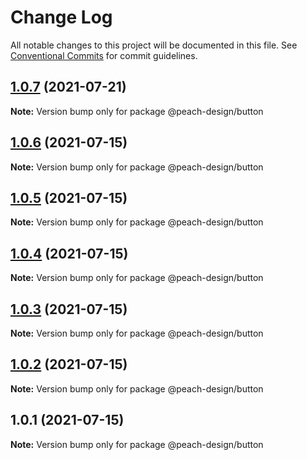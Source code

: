 # Change Log

All notable changes to this project will be documented in this file.
See [Conventional Commits](https://conventionalcommits.org) for commit guidelines.

## [1.0.7](https://github.com/guobaogang/peach-design/compare/@peach-design/button@1.0.6...@peach-design/button@1.0.7) (2021-07-21)

**Note:** Version bump only for package @peach-design/button





## [1.0.6](https://github.com/guobaogang/peach-design/compare/@peach-design/button@1.0.5...@peach-design/button@1.0.6) (2021-07-15)

**Note:** Version bump only for package @peach-design/button





## [1.0.5](https://github.com/guobaogang/peach-design/compare/@peach-design/button@1.0.4...@peach-design/button@1.0.5) (2021-07-15)

**Note:** Version bump only for package @peach-design/button





## [1.0.4](https://github.com/guobaogang/peach-design/compare/@peach-design/button@1.0.3...@peach-design/button@1.0.4) (2021-07-15)

**Note:** Version bump only for package @peach-design/button





## [1.0.3](https://github.com/guobaogang/peach-design/compare/@peach-design/button@1.0.2...@peach-design/button@1.0.3) (2021-07-15)

**Note:** Version bump only for package @peach-design/button





## [1.0.2](https://github.com/guobaogang/peach-design/compare/@peach-design/button@1.0.1...@peach-design/button@1.0.2) (2021-07-15)

**Note:** Version bump only for package @peach-design/button





## 1.0.1 (2021-07-15)

**Note:** Version bump only for package @peach-design/button
